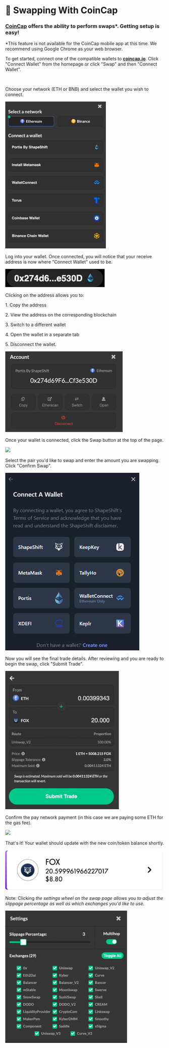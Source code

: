 # 👛 Swapping With CoinCap

### [**CoinCap**](https://coincap.io/) offers the ability to perform swaps\*. Getting setup is easy!

\*This feature is not available for the CoinCap mobile app at this time. We recommend using Google Chrome as your web browser.

To get started, connect one of the compatible wallets to [**coincap.io**](https://coincap.io/). Click "Connect Wallet" from the homepage or click "Swap" and then "Connect Wallet".

<img src="../../.gitbook/assets/image (241).png" alt="" data-size="original">

Choose your network (ETH or BNB) and select the wallet you wish to connect.

![](<../../.gitbook/assets/image (57) (1).png>)

Log into your wallet. Once connected, you will notice that your receive address is now where "Connect Wallet" used to be.

![](<../../.gitbook/assets/image (27) (1).png>)

Clicking on the address allows you to:

1\. Copy the address

2\. View the address on the corresponding blockchain

3\. Switch to a different wallet

4\. Open the wallet in a separate tab

5\. Disconnect the wallet.

![](<../../.gitbook/assets/image (162) (1).png>)

Once your wallet is connected, click the Swap button at the top of the page.

![](<../../.gitbook/assets/image (180).png>)

Select the pair you'd like to swap and enter the amount you are swapping. Click "Confirm Swap".

![](<../../.gitbook/assets/image (42).png>)

Now you will see the final trade details. After reviewing and you are ready to begin the swap, click "Submit Trade".

![](<../../.gitbook/assets/image (32) (1).png>)

Confirm the pay network payment (in this case we are paying some ETH for the gas fee).

![](<../../.gitbook/assets/image (129).png>)

That's it! Your wallet should update with the new coin/token balance shortly.

![](<../../.gitbook/assets/image (159) (1).png>)

Note: Clicking _the settings wheel on the swap page allows you to adjust the slippage percentage as well as which exchanges you'd like to use._

![](<../../.gitbook/assets/image (108) (1).png>)

